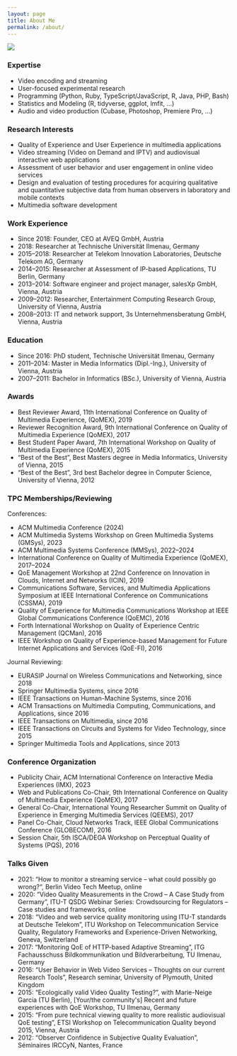 ```yaml
---
layout: page
title: About Me
permalink: /about/
---
```


<div class="about-image-container">
<img src="../assets/images/Werner.jpg" id="about-image"/>
</div>

### Expertise

* Video encoding and streaming
* User-focused experimental research
* Programming (Python, Ruby, TypeScript/JavaScript, R, Java, PHP, Bash)
* Statistics and Modeling (R, tidyverse, ggplot, lmfit, …)
* Audio and video production (Cubase, Photoshop, Premiere Pro, …)

### Research Interests

* Quality of Experience and User Experience in multimedia applications
* Video streaming (Video on Demand and IPTV) and audiovisual interactive web applications
* Assessment of user behavior and user engagement in online video services
* Design and evaluation of testing procedures for acquiring qualitative and quantitative subjective data from human observers in laboratory and mobile contexts
* Multimedia software development

### Work Experience

* Since 2018: Founder, CEO at AVEQ GmbH, Austria
* 2018: Researcher at Technische Universität Ilmenau, Germany
* 2015–2018: Researcher at Telekom Innovation Laboratories, Deutsche Telekom AG, Germany
* 2014–2015: Researcher at Assessment of IP-based Applications, TU Berlin, Germany
* 2013–2014: Software engineer and project manager, salesXp GmbH, Vienna, Austria
* 2009–2012: Researcher, Entertainment Computing Research Group, University of Vienna, Austria
* 2008–2013: IT and network support, 3s Unternehmensberatung GmbH, Vienna, Austria

### Education

* Since 2016: PhD student, Technische Universität Ilmenau, Germany
* 2011–2014: Master in Media Informatics (Dipl.-Ing.), University of Vienna, Austria
* 2007–2011: Bachelor in Informatics (BSc.), University of Vienna, Austria

### Awards

* Best Reviewer Award, 11th International Conference on Quality of Multimedia Experience, (QoMEX), 2019
* Reviewer Recognition Award, 9th International Conference on Quality of Multimedia Experience (QoMEX), 2017
* Best Student Paper Award, 7th International Workshop on Quality of Multimedia Experience (QoMEX), 2015
* “Best of the Best”, Best Masters degree in Media Informatics, University of Vienna, 2015
* “Best of the Best”, 3rd best Bachelor degree in Computer Science, University of Vienna, 2012

### TPC Memberships/Reviewing

Conferences:

* ACM Multimedia Conference (2024)
* ACM Multimedia Systems Workshop on  Green Multimedia Systems (GMSys), 2023
* ACM Multimedia Systems Conference (MMSys), 2022–2024
* International Conference on Quality of Multimedia Experience (QoMEX), 2017–2024
* QoE Management Workshop at 22nd Conference on Innovation in Clouds, Internet and Networks (ICIN), 2019
* Communications Software, Services, and Multimedia Applications Symposium at IEEE International Conference on Communications (CSSMA), 2019
* Quality of Experience for Multimedia Communications Workshop at IEEE Global Communications Conference (QoEMC), 2016
* Forth International Workshop on Quality of Experience Centric Management (QCMan), 2016
* IEEE Workshop on Quality of Experience-based Management for Future Internet Applications and Services (QoE-FI), 2016

Journal Reviewing:

* EURASIP Journal on Wireless Communications and Networking, since 2018
* Springer Multimedia Systems, since 2016
* IEEE Transactions on Human-Machine Systems, since 2016
* ACM Transactions on Multimedia Computing, Communications, and Applications, since 2016
* IEEE Transactions on Multimedia, since 2016
* IEEE Transactions on Circuits and Systems for Video Technology, since 2015
* Springer Multimedia Tools and Applications, since 2013

### Conference Organization

* Publicity Chair, ACM International Conference on Interactive Media Experiences (IMX), 2023
* Web and Publications Co-Chair, 9th International Conference on Quality of Multimedia Experience (QoMEX), 2017
* General Co-Chair, International Young Researcher Summit on Quality of Experience in Emerging Multimedia Services (QEEMS), 2017
* Panel Co-Chair, Cloud Networks Track, IEEE Global Communications Conference (GLOBECOM), 2016
* Session Chair, 5th ISCA/DEGA Workshop on Perceptual Quality of Systems (PQS), 2016

### Talks Given

* 2021: “How to monitor a streaming service – what could possibly go wrong?“, Berlin Video Tech Meetup, online
* 2020: “Video Quality Measurements in the Crowd – A Case Study from Germany”, ITU-T QSDG Webinar Series: Crowdsourcing for Regulators – Case studies and frameworks, online
* 2018: “Video and web service quality monitoring using ITU-T standards at Deutsche Telekom”, ITU Workshop on Telecommunication Service Quality, Regulatory Frameworks and Experience-Driven Networking, Geneva, Switzerland
* 2017: “Monitoring QoE of HTTP-based Adaptive Streaming”, ITG Fachausschuss Bildkommunikation und Bildverarbeitung, TU Ilmenau, Germany
* 2016: “User Behavior in Web Video Services – Thoughts on our current Research Tools”, Research seminar, University of Plymouth, United Kingdom
* 2015: “Ecologically valid Video Quality Testing?”, with Marie-Neige Garcia (TU Berlin), [Your/the community's] Recent and future experiences with QoE Workshop, TU Ilmenau, Germany
* 2015: “From pure technical viewing quality to more realistic audiovisual QoE testing”, ETSI Workshop on Telecommunication Quality beyond 2015, Vienna, Austria
* 2012: “Observer Confidence in Subjective Quality Evaluation”, Séminaires IRCCyN, Nantes, France
